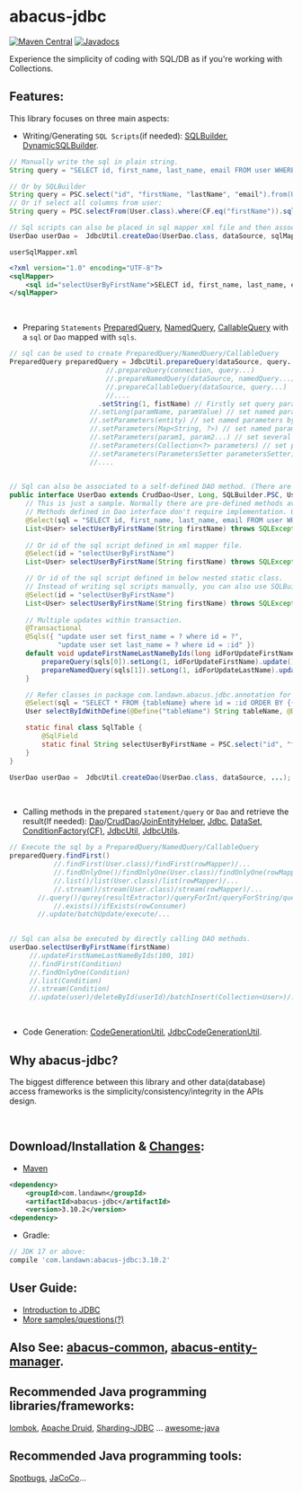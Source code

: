 # abacus-jdbc

[![Maven Central](https://img.shields.io/maven-central/v/com.landawn/abacus-jdbc.svg)](https://maven-badges.herokuapp.com/maven-central/com.landawn/abacus-jdbc/)
[![Javadocs](https://img.shields.io/badge/javadoc-3.10.2-brightgreen.svg)](https://www.javadoc.io/doc/com.landawn/abacus-jdbc/3.10.2/index.html)

Experience the simplicity of coding with SQL/DB as if you're working with Collections.

## Features:

This library focuses on three main aspects:

*  Writing/Generating `SQL Scripts`(if needed): [SQLBuilder](https://htmlpreview.github.io/?https://github.com/landawn/abacus-jdbc/blob/master/docs/SQLBuilder_view.html), 
[DynamicSQLBuilder](https://htmlpreview.github.io/?https://github.com/landawn/abacus-jdbc/blob/master/docs/DynamicSQLBuilder_view.html).

```java
// Manually write the sql in plain string.
String query = "SELECT id, first_name, last_name, email FROM user WHERE first_Name = ?";

// Or by SQLBuilder
String query = PSC.select("id", "firstName, "lastName", "email").from(User.class).where(CF.eq("firstName")).sql();
// Or if select all columns from user:
String query = PSC.selectFrom(User.class).where(CF.eq("firstName")).sql();

// Sql scripts can also be placed in sql mapper xml file and then associated with a DAO object.
UserDao userDao =  JdbcUtil.createDao(UserDao.class, dataSource, sqlMapper);
```
`userSqlMapper.xml`
```xml
<?xml version="1.0" encoding="UTF-8"?>
<sqlMapper>
	<sql id="selectUserByFirstName">SELECT id, first_name, last_name, email FROM user WHERE first_Name = ?</sql>
</sqlMapper>
```

<br />

*  Preparing `Statements` [PreparedQuery](https://htmlpreview.github.io/?https://github.com/landawn/abacus-jdbc/blob/master/docs/PreparedQuery_view.html), 
[NamedQuery](https://htmlpreview.github.io/?https://github.com/landawn/abacus-jdbc/blob/master/docs/NamedQuery_view.html), 
[CallableQuery](https://htmlpreview.github.io/?https://github.com/landawn/abacus-jdbc/blob/master/docs/CallableQuery_view.html) with a `sql` or `Dao` mapped with `sqls`.

```java
// sql can be used to create PreparedQuery/NamedQuery/CallableQuery
PreparedQuery preparedQuery = JdbcUtil.prepareQuery(dataSource, query...); 
			            //.prepareQuery(connection, query...)		
			            //.prepareNamedQuery(dataSource, namedQuery...)									   
			            //.prepareCallableQuery(dataSource, query...)									   
			            //....	
				      .setString(1, fistName) // Firstly set query parameters, if needed.
				    //.setLong(paramName, paramValue) // set named parameters for NamedQuery/CallableQuery.
				    //.setParameters(entity) // set named parameters by entity with getter/setter methods
				    //.setParameters(Map<String, ?>) // set named parameters by Map
				    //.setParameters(param1, param2...) // set several parameters in one line.
				    //.setParameters(Collection<?> parameters) // set parameters with a Collection.
				    //.setParameters(ParametersSetter parametersSetter) // set parameters by functional interface. 
				    //....  									   
																		   

// Sql can also be associated to a self-defined DAO method. (There are tens of most used predefined methods in DAO interfaces which be used without write single line of code).
public interface UserDao extends CrudDao<User, Long, SQLBuilder.PSC, UserDao>, JoinEntityHelper<User, SQLBuilder.PSC, UserDao> {
    // This is just a sample. Normally there are pre-defined methods available for this query: userDao.list(Condition cond).
    // Methods defined in Dao interface don't require implementation. Of course, Customized implemnetation is also supported by default method.
    @Select(sql = "SELECT id, first_name, last_name, email FROM user WHERE first_Name = ?")
    List<User> selectUserByFirstName(String firstName) throws SQLException;
    
    // Or id of the sql script defined in xml mapper file.
    @Select(id = "selectUserByFirstName")
    List<User> selectUserByFirstName(String firstName) throws SQLException;

    // Or id of the sql script defined in below nested static class.
    // Instead of writing sql scripts manually, you can also use SQLBuilder/DynamicSQLBuilder to write sql scripts.
    @Select(id = "selectUserByFirstName")
    List<User> selectUserByFirstName(String firstName) throws SQLException;
    
    // Multiple updates within transaction.
    @Transactional
    @Sqls({ "update user set first_name = ? where id = ?", 
            "update user set last_name = ? where id = :id" })
    default void updateFirstNameLastNameByIds(long idForUpdateFirstName, long idForUpdateLastName, String... sqls) throws SQLException { // Last parameter must be String[]. It will be automatically filled with sqls in @Sql.
        prepareQuery(sqls[0]).setLong(1, idForUpdateFirstName).update();
        prepareNamedQuery(sqls[1]).setLong(1, idForUpdateLastName).update();
    }

    // Refer classes in package com.landawn.abacus.jdbc.annotation for more supported annations
    @Select(sql = "SELECT * FROM {tableName} where id = :id ORDER BY {{orderBy}}")
    User selectByIdWithDefine(@Define("tableName") String tableName, @Define("{{orderBy}}") String orderBy, @Bind("id") long id);

    static final class SqlTable {
        @SqlField
        static final String selectUserByFirstName = PSC.select("id", "firstName, "lastName", "email").from(User.class).where(CF.eq("first")).sql();
    }
}

UserDao userDao =  JdbcUtil.createDao(UserDao.class, dataSource, ...);
```
<br />

* Calling methods in the prepared `statement/query` or `Dao` and retrieve the result(If needed):
[Dao](https://htmlpreview.github.io/?https://github.com/landawn/abacus-jdbc/blob/master/docs/Dao_view.html)/[CrudDao](https://htmlpreview.github.io/?https://github.com/landawn/abacus-jdbc/blob/master/docs/CrudDao_view.html)/[JoinEntityHelper](https://htmlpreview.github.io/?https://github.com/landawn/abacus-jdbc/blob/master/docs/JoinEntityHelper_view.html), 
[Jdbc](https://htmlpreview.github.io/?https://github.com/landawn/abacus-jdbc/blob/master/docs/Jdbc_view.html),
[DataSet](https://htmlpreview.github.io/?https://github.com/landawn/abacus-jdbc/blob/master/docs/DataSet_view.html), 
[ConditionFactory(CF)](https://htmlpreview.github.io/?https://github.com/landawn/abacus-jdbc/blob/master/docs/ConditionFactory_view.html), 
[JdbcUtil](https://htmlpreview.github.io/?https://github.com/landawn/abacus-jdbc/blob/master/docs/JdbcUtil_view.html),
[JdbcUtils](https://htmlpreview.github.io/?https://github.com/landawn/abacus-jdbc/blob/master/docs/JdbcUtils_view.html).

```java
// Execute the sql by a PreparedQuery/NamedQuery/CallableQuery
preparedQuery.findFirst()
           //.findFirst(User.class)/findFirst(rowMapper)/...
           //.findOnlyOne()/findOnlyOne(User.class)/findOnlyOne(rowMapper)/...
           //.list()/list(User.class)/list(rowMapper)/...
           //.stream()/stream(User.class)/stream(rowMapper)/...
	   //.query()/qurey(resultExtractor)/queryForInt/queryForString/queryForSingleResult/...
           //.exists()/ifExists(rowConsumer)
	   //.update/batchUpdate/execute/...
																		   

// Sql can also be executed by directly calling DAO methods.
userDao.selectUserByFirstName(firstName)
     //.updateFirstNameLastNameByIds(100, 101)
     //.findFirst(Condition)
     //.findOnlyOne(Condition)
     //.list(Condition)
     //.stream(Condition)
     //.update(user)/deleteById(userId)/batchInsert(Collection<User>)/...

```
<br />


* Code Generation: [CodeGenerationUtil](https://www.javadoc.io/doc/com.landawn/abacus-common/latest/com/landawn/abacus/util/CodeGenerationUtil.html), [JdbcCodeGenerationUtil](https://www.javadoc.io/doc/com.landawn/abacus-jdbc/latest/com/landawn/abacus/jdbc/JdbcCodeGenerationUtil.html).

## Why abacus-jdbc?

The biggest difference between this library and other data(database) access frameworks is the simplicity/consistency/integrity in the APIs design.

<br />

## Download/Installation & [Changes](https://github.com/landawn/abacus-jdbc/blob/master/CHANGES.md):

* [Maven](https://central.sonatype.com/artifact/com.landawn/abacus-jdbc)

```xml
<dependency>
	<groupId>com.landawn</groupId>
	<artifactId>abacus-jdbc</artifactId>
	<version>3.10.2</version> 
<dependency>
```

* Gradle:

```gradle
// JDK 17 or above:
compile 'com.landawn:abacus-jdbc:3.10.2'
```

## User Guide:
* [Introduction to JDBC](https://www.javacodegeeks.com/2015/02/jdbc-tutorial.html)
* [More samples/questions(?)](https://github.com/landawn/abacus-jdbc/tree/master/samples/com/landawn/abacus/samples)

## Also See: [abacus-common](https://github.com/landawn/abacus-common), [abacus-entity-manager](https://github.com/landawn/abacus-entity-manager).

## Recommended Java programming libraries/frameworks:
[lombok](https://github.com/rzwitserloot/lombok), 
[Apache Druid](https://github.com/apache/druid), 
[Sharding-JDBC](https://github.com/apache/incubator-shardingsphere)
... [awesome-java](https://github.com/akullpp/awesome-java#database)


## Recommended Java programming tools:
[Spotbugs](https://github.com/spotbugs/spotbugs), [JaCoCo](https://www.eclemma.org/jacoco/)...
